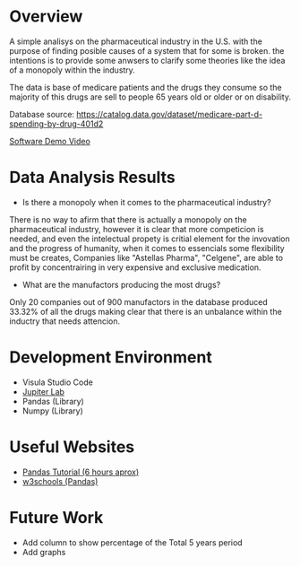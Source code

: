 # Overview

A simple analisys on the pharmaceutical industry in the U.S. with the purpose of finding posible causes of a system that for some is broken. the intentions is to provide some anwsers to clarify some theories like the idea of a monopoly within the industry. 

The data is base of medicare patients and the drugs they consume so the majority of this drugs are sell to people 65 years old or older or on disability. 

Database source: https://catalog.data.gov/dataset/medicare-part-d-spending-by-drug-401d2

[Software Demo Video](http://youtube.link.goes.here)

# Data Analysis Results

* Is there a monopoly when it comes to the pharmaceutical industry?

There is no way to afirm that there is actually a monopoly on the pharmaceutical industry, however it is clear that more competicion is needed, and even the intelectual propety is critial element for the invovation and the progress of humanity, when it comes to essencials some flexibility must be creates, Companies like "Astellas Pharma", "Celgene", are able to profit by concentrairing in very expensive and exclusive medication.

* What are the manufactors producing the most drugs?

Only 20 companies out of 900 manufactors in the database produced 33.32% of all the drugs making clear that there is an unbalance within the inductry that needs attencion.

# Development Environment

* Visula Studio Code
* [Jupiter Lab](https://jupyter.org/try-jupyter/lab/)
* Pandas (Library)
* Numpy (Library)


# Useful Websites

* [Pandas Tutorial (6 hours aprox)](https://www.youtube.com/playlist?list=PL-osiE80TeTsWmV9i9c58mdDCSskIFdDS)
* [w3schools (Pandas)](https://www.w3schools.com/python/pandas/default.asp)

# Future Work

* Add column to show percentage of the Total 5 years period  
* Add graphs 